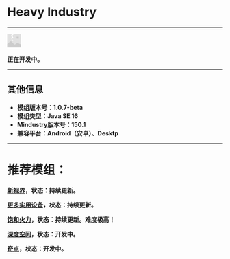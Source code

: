 # Heavy Industry

---

![Logo](assets/sprites-override/effects/error.png)

**正在开发中。**

---

## 其他信息

+ **模组版本号：1.0.7-beta**
+ **模组类型：Java SE 16**
+ **Mindustry版本号：150.1**
+ **兼容平台：Android（安卓）、Desktp**

---

# 推荐模组：

**[新视界](https://github.com/Yuria-Shikibe/NewHorizonMod)，状态：持续更新。**

**[更多实用设备](https://github.com/guiYMOUR/mindustry-Extra-Utilities-mod)，状态：持续更新。**

**[饱和火力](https://github.com/RA2EXE/Saturation-Firepower)，状态：持续更新。难度极高！**

**[深度空间](https://github.com/Icexuegao/DeepSpace)，状态：开发中。**

**[奇点](https://github.com/EB-wilson/Singularity)，状态：开发中。**